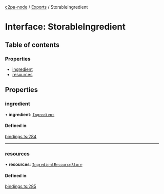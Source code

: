 [c2pa-node](../README.md) / [Exports](../modules.md) / StorableIngredient

# Interface: StorableIngredient

## Table of contents

### Properties

- [ingredient](StorableIngredient.md#ingredient)
- [resources](StorableIngredient.md#resources)

## Properties

### ingredient

• **ingredient**: [`Ingredient`](types.Ingredient.md)

#### Defined in

[bindings.ts:284](https://github.com/contentauth/c2pa-node/blob/8f4a321/js-src/bindings.ts#L284)

___

### resources

• **resources**: [`IngredientResourceStore`](../modules.md#ingredientresourcestore)

#### Defined in

[bindings.ts:285](https://github.com/contentauth/c2pa-node/blob/8f4a321/js-src/bindings.ts#L285)
